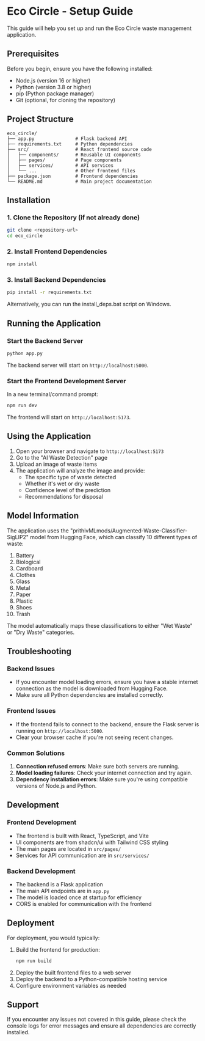 # Eco Circle - Setup Guide

This guide will help you set up and run the Eco Circle waste management application.

## Prerequisites

Before you begin, ensure you have the following installed:
- Node.js (version 16 or higher)
- Python (version 3.8 or higher)
- pip (Python package manager)
- Git (optional, for cloning the repository)

## Project Structure

```
eco_circle/
├── app.py               # Flask backend API
├── requirements.txt     # Python dependencies
├── src/                 # React frontend source code
│   ├── components/      # Reusable UI components
│   ├── pages/           # Page components
│   ├── services/        # API services
│   └── ...              # Other frontend files
├── package.json         # Frontend dependencies
└── README.md            # Main project documentation
```

## Installation

### 1. Clone the Repository (if not already done)
```bash
git clone <repository-url>
cd eco_circle
```

### 2. Install Frontend Dependencies
```bash
npm install
```

### 3. Install Backend Dependencies
```bash
pip install -r requirements.txt
```

Alternatively, you can run the install_deps.bat script on Windows.

## Running the Application

### Start the Backend Server
```bash
python app.py
```

The backend server will start on `http://localhost:5000`.

### Start the Frontend Development Server
In a new terminal/command prompt:
```bash
npm run dev
```

The frontend will start on `http://localhost:5173`.

## Using the Application

1. Open your browser and navigate to `http://localhost:5173`
2. Go to the "AI Waste Detection" page
3. Upload an image of waste items
4. The application will analyze the image and provide:
   - The specific type of waste detected
   - Whether it's wet or dry waste
   - Confidence level of the prediction
   - Recommendations for disposal

## Model Information

The application uses the "prithivMLmods/Augmented-Waste-Classifier-SigLIP2" model from Hugging Face, which can classify 10 different types of waste:
1. Battery
2. Biological
3. Cardboard
4. Clothes
5. Glass
6. Metal
7. Paper
8. Plastic
9. Shoes
10. Trash

The model automatically maps these classifications to either "Wet Waste" or "Dry Waste" categories.

## Troubleshooting

### Backend Issues
- If you encounter model loading errors, ensure you have a stable internet connection as the model is downloaded from Hugging Face.
- Make sure all Python dependencies are installed correctly.

### Frontend Issues
- If the frontend fails to connect to the backend, ensure the Flask server is running on `http://localhost:5000`.
- Clear your browser cache if you're not seeing recent changes.

### Common Solutions
1. **Connection refused errors**: Make sure both servers are running.
2. **Model loading failures**: Check your internet connection and try again.
3. **Dependency installation errors**: Make sure you're using compatible versions of Node.js and Python.

## Development

### Frontend Development
- The frontend is built with React, TypeScript, and Vite
- UI components are from shadcn/ui with Tailwind CSS styling
- The main pages are located in `src/pages/`
- Services for API communication are in `src/services/`

### Backend Development
- The backend is a Flask application
- The main API endpoints are in `app.py`
- The model is loaded once at startup for efficiency
- CORS is enabled for communication with the frontend

## Deployment

For deployment, you would typically:
1. Build the frontend for production:
   ```bash
   npm run build
   ```
2. Deploy the built frontend files to a web server
3. Deploy the backend to a Python-compatible hosting service
4. Configure environment variables as needed

## Support

If you encounter any issues not covered in this guide, please check the console logs for error messages and ensure all dependencies are correctly installed.